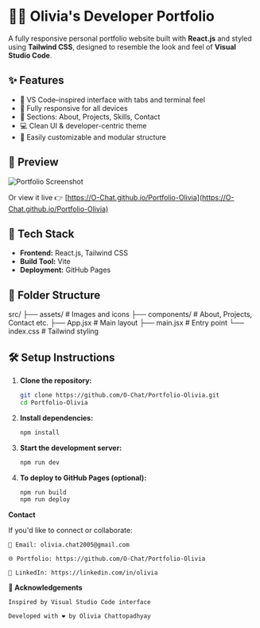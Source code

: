 # 🧑‍💻 Olivia's Developer Portfolio

A fully responsive personal portfolio website built with **React.js** and styled using **Tailwind CSS**, designed to resemble the look and feel of **Visual Studio Code**.

## ✨ Features

- 🔷 VS Code–inspired interface with tabs and terminal feel
- 📱 Fully responsive for all devices
- 💼 Sections: About, Projects, Skills, Contact
- 💻 Clean UI & developer-centric theme
- 🧠 Easily customizable and modular structure

## 📸 Preview

![Portfolio Screenshot](./preview.png) <!-- (optional: add a screenshot here in your repo) -->

Or view it live 👉 [https://O-Chat.github.io/Portfolio-Olivia](https://O-Chat.github.io/Portfolio-Olivia)

## 🚀 Tech Stack

- **Frontend:** React.js, Tailwind CSS
- **Build Tool:** Vite
- **Deployment:** GitHub Pages

## 📁 Folder Structure

src/
├── assets/ # Images and icons
├── components/ # About, Projects, Contact etc.
├── App.jsx # Main layout
├── main.jsx # Entry point
└── index.css # Tailwind styling


## 🛠️ Setup Instructions

1. **Clone the repository:**

   ```bash
   git clone https://github.com/O-Chat/Portfolio-Olivia.git
   cd Portfolio-Olivia
2. **Install dependencies:**
    
    ```bash
    npm install

3. **Start the development server:**
    
    ```bash
    npm run dev

4. **To deploy to GitHub Pages (optional):**

    ```bash
    npm run build
    npm run deploy

**Contact**

If you'd like to connect or collaborate:

    📧 Email: olivia.chat2005@gmail.com

    🌐 Portfolio: https://github.com/O-Chat/Portfolio-Olivia

    💼 LinkedIn: https://linkedin.com/in/olivia


**🙏 Acknowledgements**

    Inspired by Visual Studio Code interface

    Developed with ❤️ by Olivia Chattopadhyay

